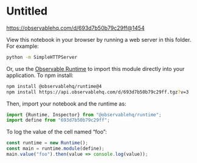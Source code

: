 # Untitled

https://observablehq.com/d/693d7b50b79c29ff@1454

View this notebook in your browser by running a web server in this folder. For
example:

~~~sh
python -m SimpleHTTPServer
~~~

Or, use the [Observable Runtime](https://github.com/observablehq/runtime) to
import this module directly into your application. To npm install:

~~~sh
npm install @observablehq/runtime@4
npm install https://api.observablehq.com/d/693d7b50b79c29ff.tgz?v=3
~~~

Then, import your notebook and the runtime as:

~~~js
import {Runtime, Inspector} from "@observablehq/runtime";
import define from "693d7b50b79c29ff";
~~~

To log the value of the cell named “foo”:

~~~js
const runtime = new Runtime();
const main = runtime.module(define);
main.value("foo").then(value => console.log(value));
~~~
